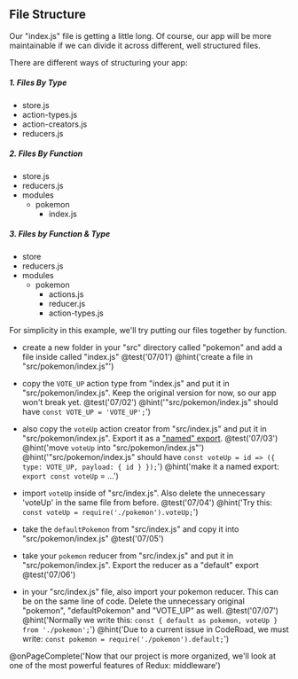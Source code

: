 ## File Structure
Our "index.js" file is getting a little long. Of course, our app will be more maintainable if we can divide it across different, well structured files.

There are different ways of structuring your app:

##### 1. Files By Type

- store.js
- action-types.js
- action-creators.js
- reducers.js

##### 2. Files By Function

- store.js
- reducers.js
- modules
  - pokemon
    - index.js

##### 3. Files by Function & Type

- store
- reducers.js
- modules
  - pokemon
    - actions.js
    - reducer.js
    - action-types.js

For simplicity in this example, we'll try putting our files together by function.

+ create a new folder in your "src" directory called "pokemon" and add a file inside called "index.js"
@test('07/01')
@hint('create a file in "src/pokemon/index.js"')

+ copy the `VOTE_UP` action type from "index.js" and put it in "src/pokemon/index.js". Keep the original version for now, so our app won't break yet.
@test('07/02')
@hint('"src/pokemon/index.js" should have `const VOTE_UP = 'VOTE_UP';`')

+ also copy the `voteUp` action creator from "src/index.js" and put it in "src/pokemon/index.js". Export it as a ["named" export](https://developer.mozilla.org/en/docs/web/javascript/reference/statements/export).
@test('07/03')
@hint('move `voteUp` into "src/pokemon/index.js"')
@hint('"src/pokemon/index.js" should have `const voteUp = id => ({ type: VOTE_UP, payload: { id } });`')
@hint('make it a named export: `export const voteUp` = ...')

+ import `voteUp` inside of "src/index.js". Also delete the unnecessary 'voteUp' in the same file from before.
@test('07/04')
@hint('Try this: `const voteUp = require('./pokemon').voteUp;`')

+ take the `defaultPokemon` from "src/index.js" and copy it into "src/pokemon/index.js"
@test('07/05')

+ take your `pokemon` reducer from "src/index.js" and put it in "src/pokemon/index.js". Export the reducer as a "default" export
@test('07/06')

+ in your "src/index.js" file, also import your pokemon reducer. This can be on the same line of code. Delete the unnecessary original "pokemon", "defaultPokemon" and "VOTE_UP" as well.
@test('07/07')
@hint('Normally we write this: `const { default as pokemon, voteUp } from './pokemon';`')
@hint('Due to a current issue in CodeRoad, we must write: `const pokemon = require('./pokemon').default;`')

@onPageComplete('Now that our project is more organized, we'll look at one of the most powerful features of Redux: middleware')

